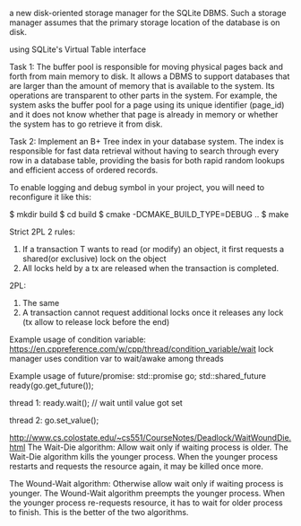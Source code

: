 a new disk-oriented storage manager for the SQLite DBMS. Such a storage manager assumes that the primary storage location of the database is on disk.

using SQLite's Virtual Table interface

Task 1:
The buffer pool is responsible for moving physical pages back and forth from main memory to disk. It allows a DBMS to support databases that are larger than the amount of memory that is available to the system. Its operations are transparent to other parts in the system. For example, the system asks the buffer pool for a page using its unique identifier (page_id) and it does not know whether that page is already in memory or whether the system has to go retrieve it from disk.

Task 2:
Implement an B+ Tree index in your database system. The index is responsible for fast data retrieval without having to search through every row in a database table, providing the basis for both rapid random lookups and efficient access of ordered records.



To enable logging and debug symbol in your project, you will need to reconfigure it like this:

$ mkdir build
$ cd build
$ cmake -DCMAKE_BUILD_TYPE=DEBUG ..
$ make


Strict 2PL
2 rules:
1. If a transaction T wants to read (or modify) an object, it first requests a shared(or exclusive) lock on the object
2. All locks held by a tx are released when the transaction is completed.

2PL:
1. The same
2. A transaction cannot request additional locks once it releases any lock (tx allow to release lock before the end)

Example usage of condition variable:
https://en.cppreference.com/w/cpp/thread/condition_variable/wait
lock manager uses condition var to wait/awake among threads


Example usage of future/promise:
std::promise<void> go;
std::shared_future<void> ready(go.get_future());

thread 1:
ready.wait(); // wait until value got set

thread 2:
go.set_value();


http://www.cs.colostate.edu/~cs551/CourseNotes/Deadlock/WaitWoundDie.html
The Wait-Die algorithm: 
Allow wait only if waiting process is older. 
The Wait-Die algorithm kills the younger process. 
    When the younger process restarts 
        and requests the resource again, 
    it may be killed once more.

The Wound-Wait algorithm: 
Otherwise allow wait only if waiting process is younger. 
The Wound-Wait algorithm preempts the younger process. 
    When the younger process re-requests resource, 
        it has to wait for older process to finish. 
This is the better of the two algorithms.    